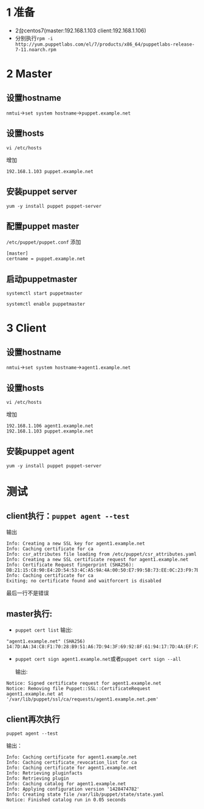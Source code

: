 # 1 准备

- 2台centos7(master:192.168.1.103 client:192.168.1.106)
- 分别执行`rpm -i http://yum.puppetlabs.com/el/7/products/x86_64/puppetlabs-release-7-11.noarch.rpm`

# 2 Master

## 设置hostname

`nmtui`->`set system hostname`->`puppet.example.net`

## 设置hosts

`vi /etc/hosts`

增加

`192.168.1.103 puppet.example.net`

## 安装puppet server

`yum -y install puppet puppet-server`

## 配置puppet master

`/etc/puppet/puppet.conf`
添加
```
[master]
certname = puppet.example.net
```

## 启动puppetmaster

`systemctl start puppetmaster`

`systemctl enable puppetmaster`

# 3 Client

## 设置hostname

`nmtui`->`set system hostname`->`agent1.example.net`

## 设置hosts

`vi /etc/hosts`

增加

```
192.168.1.106 agent1.example.net
192.168.1.103 puppet.example.net
```

## 安装puppet agent

`yum -y install puppet puppet-server`


# 测试

## client执行：`puppet agent --test`

输出

```
Info: Creating a new SSL key for agent1.example.net
Info: Caching certificate for ca
Info: csr_attributes file loading from /etc/puppet/csr_attributes.yaml
Info: Creating a new SSL certificate request for agent1.example.net
Info: Certificate Request fingerprint (SHA256): DB:21:15:C8:90:E4:2D:54:53:4C:A5:9A:4A:00:50:E7:99:5B:73:EE:0C:23:F9:7B:36:99:34:CD:FE:E6:DF:DA
Info: Caching certificate for ca
Exiting; no certificate found and waitforcert is disabled

```

最后一行不是错误

## master执行:
- `puppet cert list` 输出:

```
"agent1.example.net" (SHA256) 14:7D:AA:34:C8:F1:70:28:B9:51:A6:7D:94:3F:69:92:8F:61:94:17:7D:4A:EF:F2:44:CC:4A:BC:6B:D5:C3:EC
```

- `puppet cert sign agent1.example.net`或者`puppet cert sign --all`

  输出:
  
```
Notice: Signed certificate request for agent1.example.net
Notice: Removing file Puppet::SSL::CertificateRequest agent1.example.net at '/var/lib/puppet/ssl/ca/requests/agent1.example.net.pem'
```

## client再次执行

`puppet agent --test`

输出：

```
Info: Caching certificate for agent1.example.net
Info: Caching certificate_revocation_list for ca
Info: Caching certificate for agent1.example.net
Info: Retrieving pluginfacts
Info: Retrieving plugin
Info: Caching catalog for agent1.example.net
Info: Applying configuration version '1428474782'
Info: Creating state file /var/lib/puppet/state/state.yaml
Notice: Finished catalog run in 0.05 seconds
```
 


